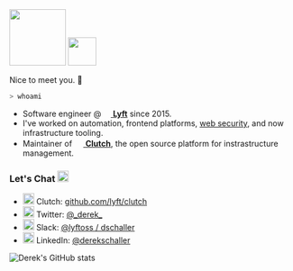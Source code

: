<img src="https://user-images.githubusercontent.com/1004789/86156525-f1b3d780-baba-11ea-88a3-51a7391cd310.png" height="100px">
<img src="https://user-images.githubusercontent.com/1004789/88154345-922d8100-cbbb-11ea-82ec-5535e0e44b5b.gif" height="50px">

Nice to meet you. :wave:

```bash
> whoami
```
- Software engineer @ [<img src="https://user-images.githubusercontent.com/1004789/88155793-63180f00-cbbd-11ea-8a89-16b2b551dd66.png" height="13px" /> **Lyft**](https://lyft.com) since 2015.
- I've worked on automation, frontend platforms, [web security](https://www.envoyproxy.io/docs/envoy/latest/start/sandboxes/csrf.html), and now infrastructure tooling.
- Maintainer of [<img src="https://user-images.githubusercontent.com/4712430/87979407-a11b1300-ca97-11ea-9c03-c016e45501a4.png" width="16px" /> **Clutch**](https://github.com/lyft/clutch), the open source platform for instrastructure management.

### Let's Chat <img src="https://user-images.githubusercontent.com/1004789/88157670-e9cdeb80-cbbf-11ea-8954-2b95f3e6a2a5.png" width="20px" />
- <img src="https://user-images.githubusercontent.com/4712430/87979407-a11b1300-ca97-11ea-9c03-c016e45501a4.png" width="20px" />&nbsp;Clutch: [github.com/lyft/clutch](https://github.com/lyft/clutch)
- <img src="https://user-images.githubusercontent.com/1004789/88157179-45e44000-cbbf-11ea-80e8-9e36b868739b.png" height="20px" />&nbsp;Twitter: [@\_derek_](https://twitter.com/_derek_)
- <img src="https://user-images.githubusercontent.com/4712430/87982839-04f40a80-ca9d-11ea-8cd3-688d9a9dbfd4.png" height="20px" /> Slack: [@lyftoss / dschaller](https://join.slack.com/t/lyftoss/shared_invite/zt-casz6lz4-G7gOx1OhHfeMsZKFe1emSA)
- <img src="https://user-images.githubusercontent.com/1004789/88156811-cbb3bb80-cbbe-11ea-97ec-9a151c133ec0.png" height="20px" />&nbsp;LinkedIn: [@derekschaller](https://www.linkedin.com/in/derekschaller)

![Derek's GitHub stats](https://github-readme-stats.vercel.app/api?username=dschaller&show_icons=true&count_private=true&title_color=02acbe&icon_color=02acbe&text_color=2D3F50)
